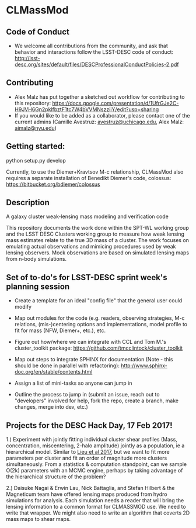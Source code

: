 # CLMassMod

## Code of Conduct

* We welcome all contributions from the community, and ask that
  behavior and interactions follow the LSST-DESC code of conduct:
  http://lsst-desc.org/sites/default/files/DESCProfessionalConductPolicies-2.pdf

## Contributing

* Alex Malz has put together a sketched out workflow for contributing to this repository:
https://docs.google.com/presentation/d/1UfrGJe2C-H9JVH6Gn2pklfbztF1tc7W4bVVMNszziiY/edit?usp=sharing 
* If you would like to be added as a collaborator, please contact one of the current admins (Camille Avestruz: avestruz@uchicago.edu, Alex Malz: aimalz@nyu.edu)

## Getting started: 
python setup.py develop

Currently, to use the Diemer+Kravtsov M-c relationship, CLMassMod also
requires a separate installation of Benedikt Diemer's code, colossus:
https://bitbucket.org/bdiemer/colossus

## Description
A galaxy cluster weak-lensing mass modeling and verification code

This repository documents the work done within the SPT-WL working
group and the LSST DESC Clusters working group to measure how weak
lensing mass estimates relate to the true 3D mass of a cluster. The
work focuses on emulating actual observations and mimicing procedures
used by weak lensing observers. Mock observations are based on
simulated lensing maps from n-body simulations.

## Set of to-do's for LSST-DESC sprint week's planning session

* Create a template for an ideal "config file" that the general user
 could modify

* Map out modules for the code (e.g. readers, observing strategies,
 M-c relations, (mis-)centering options and implementations, model
 profile to fit for mass (NFW, Diemer+, etc.), etc.

* Figure out how/where we can integrate with CCL and Tom M.'s
  cluster_toolkit package:
  https://github.com/tmcclintock/cluster_toolkit

* Map out steps to integrate SPHINX for documentation (Note - this
  should be done in parallel with refactoring):
  http://www.sphinx-doc.org/en/stable/contents.html

* Assign a list of mini-tasks so anyone can jump in

* Outline the process to jump in (submit an issue, reach out to
  "developers" involved for help, fork the repo, create a branch, make
  changes, merge into dev, etc.)




## Projects for the DESC Hack Day, 17 Feb 2017!

1.) Experiment with jointly fitting individual cluster shear profiles
(Mass, concentration, miscentering, 2-halo amplitude) jointly as a
population, ie a hierarchical model. Similar to [Lieu et al
2017](https://arxiv.org/abs/1701.00478), but we want to fit more
parameters per cluster and fit an order of magnitude more clusters
simultaneously. From a statistics & computation standpoint, can we
sample O(2k) parameters with an MCMC engine, perhaps by taking
advantage of the hierarchical structure of the problem?

2.) Daisuke Nagai & Erwin Lau, Nick Battaglia, and Stefan Hilbert &
the Magneticum team have offered lensing maps produced from hydro
simulations for analysis. Each simulation needs a reader that will
bring the lensing information to a common format for CLMASSMOD use. We
need to write that wrapper. We might also need to write an algorithm
that coverts 2D mass maps to shear maps.



